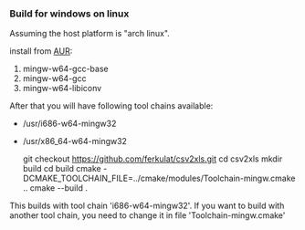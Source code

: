 ### Build for windows on linux

Assuming the host platform is "arch linux".

install from [AUR](https://aur.archlinux.org/):
1. mingw-w64-gcc-base
2. mingw-w64-gcc
3. mingw-w64-libiconv

After that you will have following tool chains available:

- /usr/i686-w64-mingw32
- /usr/x86_64-w64-mingw32


    git checkout https://github.com/ferkulat/csv2xls.git
    cd csv2xls
    mkdir build
    cd build
    cmake -DCMAKE_TOOLCHAIN_FILE=../cmake/modules/Toolchain-mingw.cmake ..
    cmake --build .

This builds with tool chain 'i686-w64-mingw32'. If you want to build with another tool chain, you need to change it in file 'Toolchain-mingw.cmake'